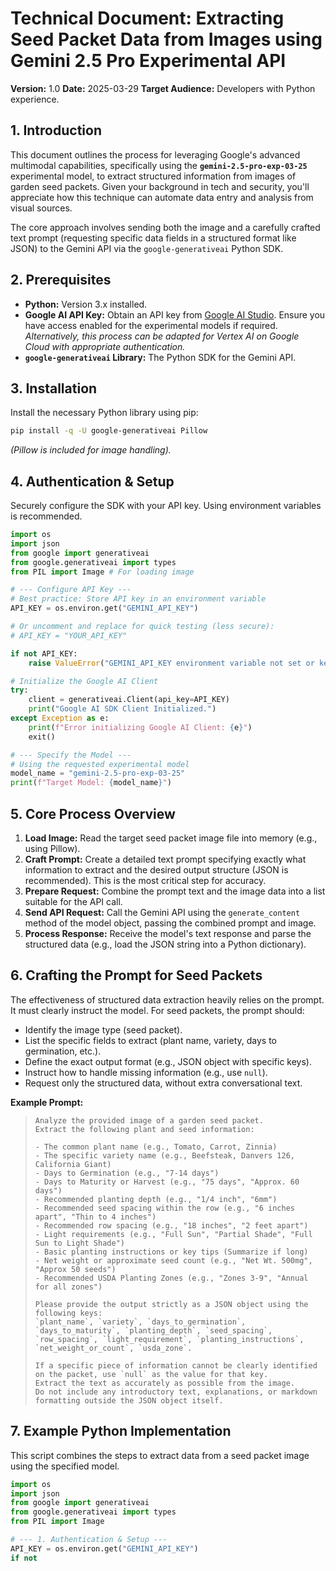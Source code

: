 # Technical Document: Extracting Seed Packet Data from Images using Gemini 2.5 Pro Experimental API

**Version:** 1.0
**Date:** 2025-03-29
**Target Audience:** Developers with Python experience.

## 1. Introduction

This document outlines the process for leveraging Google's advanced multimodal capabilities, specifically using the **`gemini-2.5-pro-exp-03-25`** experimental model, to extract structured information from images of garden seed packets. Given your background in tech and security, you'll appreciate how this technique can automate data entry and analysis from visual sources.

The core approach involves sending both the image and a carefully crafted text prompt (requesting specific data fields in a structured format like JSON) to the Gemini API via the `google-generativeai` Python SDK.

## 2. Prerequisites

* **Python:** Version 3.x installed.
* **Google AI API Key:** Obtain an API key from [Google AI Studio](https://aistudio.google.com/). Ensure you have access enabled for the experimental models if required. *Alternatively, this process can be adapted for Vertex AI on Google Cloud with appropriate authentication.*
* **`google-generativeai` Library:** The Python SDK for the Gemini API.

## 3. Installation

Install the necessary Python library using pip:

```bash
pip install -q -U google-generativeai Pillow
```
*(Pillow is included for image handling).*

## 4. Authentication & Setup

Securely configure the SDK with your API key. Using environment variables is recommended.

```python
import os
import json
from google import generativeai
from google.generativeai import types
from PIL import Image # For loading image

# --- Configure API Key ---
# Best practice: Store API key in an environment variable
API_KEY = os.environ.get("GEMINI_API_KEY")

# Or uncomment and replace for quick testing (less secure):
# API_KEY = "YOUR_API_KEY"

if not API_KEY:
    raise ValueError("GEMINI_API_KEY environment variable not set or key is missing.")

# Initialize the Google AI Client
try:
    client = generativeai.Client(api_key=API_KEY)
    print("Google AI SDK Client Initialized.")
except Exception as e:
    print(f"Error initializing Google AI Client: {e}")
    exit()

# --- Specify the Model ---
# Using the requested experimental model
model_name = "gemini-2.5-pro-exp-03-25"
print(f"Target Model: {model_name}")

```

## 5. Core Process Overview

1.  **Load Image:** Read the target seed packet image file into memory (e.g., using Pillow).
2.  **Craft Prompt:** Create a detailed text prompt specifying exactly what information to extract and the desired output structure (JSON is recommended). This is the most critical step for accuracy.
3.  **Prepare Request:** Combine the prompt text and the image data into a list suitable for the API call.
4.  **Send API Request:** Call the Gemini API using the `generate_content` method of the model object, passing the combined prompt and image.
5.  **Process Response:** Receive the model's text response and parse the structured data (e.g., load the JSON string into a Python dictionary).

## 6. Crafting the Prompt for Seed Packets

The effectiveness of structured data extraction heavily relies on the prompt. It must clearly instruct the model. For seed packets, the prompt should:

* Identify the image type (seed packet).
* List the specific fields to extract (plant name, variety, days to germination, etc.).
* Define the exact output format (e.g., JSON object with specific keys).
* Instruct how to handle missing information (e.g., use `null`).
* Request only the structured data, without extra conversational text.

**Example Prompt:**

> ```text
> Analyze the provided image of a garden seed packet.
> Extract the following plant and seed information:
>
> - The common plant name (e.g., Tomato, Carrot, Zinnia)
> - The specific variety name (e.g., Beefsteak, Danvers 126, California Giant)
> - Days to Germination (e.g., "7-14 days")
> - Days to Maturity or Harvest (e.g., "75 days", "Approx. 60 days")
> - Recommended planting depth (e.g., "1/4 inch", "6mm")
> - Recommended seed spacing within the row (e.g., "6 inches apart", "Thin to 4 inches")
> - Recommended row spacing (e.g., "18 inches", "2 feet apart")
> - Light requirements (e.g., "Full Sun", "Partial Shade", "Full Sun to Light Shade")
> - Basic planting instructions or key tips (Summarize if long)
> - Net weight or approximate seed count (e.g., "Net Wt. 500mg", "Approx 50 seeds")
> - Recommended USDA Planting Zones (e.g., "Zones 3-9", "Annual for all zones")
>
> Please provide the output strictly as a JSON object using the following keys:
> `plant_name`, `variety`, `days_to_germination`, `days_to_maturity`, `planting_depth`, `seed_spacing`, `row_spacing`, `light_requirement`, `planting_instructions`, `net_weight_or_count`, `usda_zone`.
>
> If a specific piece of information cannot be clearly identified on the packet, use `null` as the value for that key.
> Extract the text as accurately as possible from the image.
> Do not include any introductory text, explanations, or markdown formatting outside the JSON object itself.
> ```

## 7. Example Python Implementation

This script combines the steps to extract data from a seed packet image using the specified model.

```python
import os
import json
from google import generativeai
from google.generativeai import types
from PIL import Image

# --- 1. Authentication & Setup ---
API_KEY = os.environ.get("GEMINI_API_KEY")
if not
